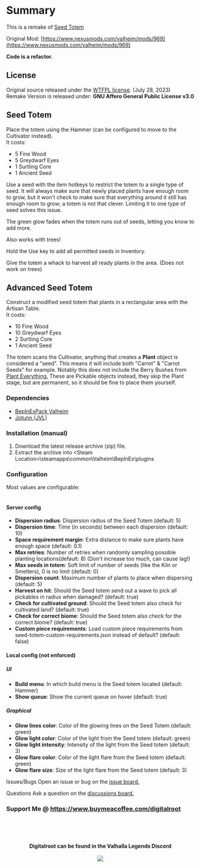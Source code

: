 # Summary
This is a remake of <a href="https://www.nexusmods.com/valheim/mods/969">Seed Totem</a>  
 
Original Mod: [https://www.nexusmods.com/valheim/mods/969](https://www.nexusmods.com/valheim/mods/969)

**Code is a refactor.**

## License
Original source released under the <a href="https://github.com/MathiasDecrock/ValheimMods/blob/master/LICENSE" target="_blank">WTFPL license</a>. (July 28, 2023)  
Remake Version is released under: **GNU Affero General Public License v3.0**

## Seed Totem  
Place the totem using the Hammer (can be configured to move to the Cultivator instead).  
It costs:  
- 5 Fine Wood
- 5 Greydwarf Eyes
- 1 Surtling Core
- 1 Ancient Seed

Use a seed with the item hotkeys to restrict the totem to a single type of seed. It will always make sure that newly placed plants have enough room to grow, but it won't check to make sure that everything around it still has enough room to grow; a totem is not that clever. Limiting it to one type of seed solves this issue.  

The green glow fades when the totem runs out of seeds, letting you know to add more.  

Also works with trees!  

Hold the Use key to add all permitted seeds in Inventory.  

Give the totem a whack to harvest all ready plants in the area. (Does not work on trees)  

## Advanced Seed Totem  
Construct a modified seed totem that plants in a rectangular area with the Artisan Table.  
It costs:  
- 10 Fine Wood
- 10 Greydwarf Eyes
- 2  Surtling Core
- 1  Ancient Seed

The totem scans the Cultivator, anything that creates a **Plant** object is considered a "seed". This means it will include both "Carrot" & "Carrot Seeds" for example. Notably this does not include the Berry Bushes from <a href="https://www.nexusmods.com/valheim/mods/1042" target="_blank">Plant Everything.</a> These are Pickable objects instead, they skip the Plant stage, but are permanent, so it should be fine to place them yourself.  

### Dependencies
- <a href="https://valheim.thunderstore.io/package/denikson/BepInExPack_Valheim/"  target="_blank">BepInExPack Valheim</a>
- <a href="https://github.com/Valheim-Modding/Jotunn" target="_blank">Jotunn (JVL)</a>

### Installation (manual)
1. Download the latest release archive (zip) file.
1. Extract the archive into &lt;Steam Location&gt;\steamapps\common\Valheim\BepInEx\plugins

### Configuration  
Most values are configurable:  
﻿
#### Server config  
- **Dispersion radius**: Dispersion radius of the Seed Totem (default: 5)
- **Dispersion time**: Time (in seconds) between each dispersion (default: 10)
- **Space requirement margin**: Extra distance to make sure plants have enough space (default: 0.1)
- **Max retries**: Number of retries when randomly sampling possible planting locations(default: 8) (Don't increase too much, can cause lag!)
- **Max seeds in totem**: Soft limit of number of seeds (like the Kiln or Smelters), 0 is no limit (default: 0)
- **Dispersion count**: Maximum number of plants to place when dispersing (default: 5)
- **Harvest on hit**: Should the Seed totem send out a wave to pick all pickables in radius when damaged? (default: true)
- **Check for cultivated ground**: Should the Seed totem also check for cultivated land? (default: true)
- **Check for correct biome**: Should the Seed totem also check for the correct biome? (default: true)
- **Custom piece requirements**: Load custom piece requirements from seed-totem-custom-requirements.json instead of default? (default: false)

#### Local config (not enforced)   
##### UI  
- **Build menu**: In which build menu is the Seed totem located (default: Hammer)
- **Show queue**: Show the current queue on hover (default: true)

##### Graphical
- **Glow lines color**: Color of the glowing lines on the Seed Totem (default: green)
- **Glow light color**: Color of the light from the Seed totem (default: green)
- **Glow light intensity**: Intensity of the light from the Seed totem (default: 3)
- **Glow flare color**: Color of the light flare from the Seed totem (default: green)
- **Glow flare size**: Size of the light flare from the Seed totem (default: 3)

Issues/Bugs
Open an issue or bug on the <a href="https://github.com/Digitalroot-Valheim/Digitalroot.Valheim.SeedTotemRemak/issues" target="_blank">issue board﻿﻿.</a>

Questions
Ask a question on the <a href="https://github.com/Digitalroot-Valheim/Digitalroot.Valheim.SeedTotemRemak/discussions" target="_blank">discussions board﻿﻿.</a>

### Support Me @ https://www.buymeacoffee.com/digitalroot

<br /><br />
<br />
<p align="center">
<b>Digitalroot can be found in the Valhalla Legends Discord</b><br /><br />
  <a href="https://discord.gg/SsMW3rm67u" target="_blank"><img src="https://digitalroot.net/img/vl/vl_logo_125x154.png"></a>
</p>
